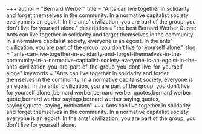 +++
author = "Bernard Werber"
title = "Ants can live together in solidarity and forget themselves in the community. In a normative capitalist society, everyone is an egoist. In the ants' civilization, you are part of the group; you don't live for yourself alone."
description = "the best Bernard Werber Quote: Ants can live together in solidarity and forget themselves in the community. In a normative capitalist society, everyone is an egoist. In the ants' civilization, you are part of the group; you don't live for yourself alone."
slug = "ants-can-live-together-in-solidarity-and-forget-themselves-in-the-community-in-a-normative-capitalist-society-everyone-is-an-egoist-in-the-ants-civilization-you-are-part-of-the-group-you-dont-live-for-yourself-alone"
keywords = "Ants can live together in solidarity and forget themselves in the community. In a normative capitalist society, everyone is an egoist. In the ants' civilization, you are part of the group; you don't live for yourself alone.,bernard werber,bernard werber quotes,bernard werber quote,bernard werber sayings,bernard werber saying,quotes, sayings,quote, saying, motivation"
+++
Ants can live together in solidarity and forget themselves in the community. In a normative capitalist society, everyone is an egoist. In the ants' civilization, you are part of the group; you don't live for yourself alone.
